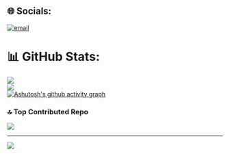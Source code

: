 
## 🌐 Socials:
[![email](https://img.shields.io/badge/Email-D14836?logo=gmail&logoColor=white)](mailto:prashant@globe13.com) 
# 📊 GitHub Stats:
![](https://github-readme-stats.vercel.app/api?username=prashantsingh008&theme=blue-green&hide_border=false&include_all_commits=true&count_private=false)<br/>
![](https://nirzak-streak-stats.vercel.app/?user=prashantsingh008&theme=blue-green&hide_border=false)<br/>
[![Ashutosh's github activity graph](https://github-readme-activity-graph.vercel.app/graph?username=prashantsingh008&bg_color=213f1c&color=fdfcfd&line=2bdac5&point=e1f00a&area=true&hide_border=true)](https://github.com/ashutosh00710/github-readme-activity-graph)

### 🔝 Top Contributed Repo
![](https://github-contributor-stats.vercel.app/api?username=prashantsingh008&limit=5&theme=dark&combine_all_yearly_contributions=true)

---
[![](https://visitcount.itsvg.in/api?id=prashantsingh008&icon=0&color=0)](https://visitcount.itsvg.in)

<!-- Proudly created with GPRM ( https://gprm.itsvg.in ) -->

